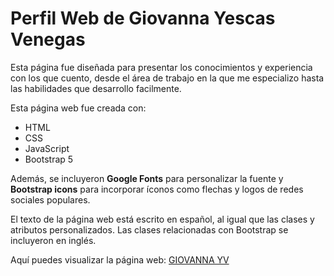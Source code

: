 # Perfil Web de Giovanna Yescas Venegas 

Esta página fue diseñada para presentar los conocimientos y experiencia con los que cuento, desde el área de trabajo en la que me especializo hasta las habilidades que desarrollo facilmente. 

Esta página web fue creada con:

* HTML
* CSS
* JavaScript 
* Bootstrap 5

Además, se incluyeron **Google Fonts** para personalizar la fuente y **Bootstrap icons** para incorporar íconos como flechas y logos de redes sociales populares. 

El texto de la página web está escrito en español, al igual que las clases y atributos personalizados. Las clases relacionadas con Bootstrap se incluyeron en inglés.


Aquí puedes visualizar la página web: [GIOVANNA YV](https://keen-banoffee-7b3063.netlify.app)


